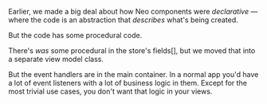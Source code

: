 Earlier, we made a big deal about how Neo components were _declarative_ — where
the code is an abstraction that _describes_ what's being created.

But the code has some procedural code. 

There's _was_ some procedural in the store's fields[], but we moved that into
a separate view model class.

But the event handlers are in the main container. In a normal app you'd have
a lot of event listeners with a lot of business logic in them. Except for the
most trivial use cases, you don't want that logic in your views.
 